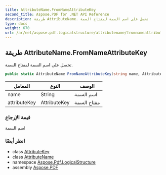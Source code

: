 ```yaml
---
title: AttributeName.FromNameAttributeKey
second_title: Aspose.PDF for .NET API Reference
description: طريقة AttributeName. تحصل على اسم السمة لمفتاح السمة
type: docs
weight: 670
url: /ar/net/aspose.pdf.logicalstructure/attributename/fromnameattributekey/
---
```

## طريقة AttributeName.FromNameAttributeKey

تحصل على اسم السمة لمفتاح السمة.

```csharp
public static AttributeName FromNameAttributeKey(string name, AttributeKey attributeKey)
```

| المعامل | النوع | الوصف |
| --- | --- | --- |
| name | String | اسم السمة |
| attributeKey | AttributeKey | مفتاح السمة |

### قيمة الإرجاع

اسم السمة

### انظر أيضًا

* class [AttributeKey](../../attributekey/)
* class [AttributeName](../)
* namespace [Aspose.Pdf.LogicalStructure](../../../aspose.pdf.logicalstructure/)
* assembly [Aspose.PDF](../../../)